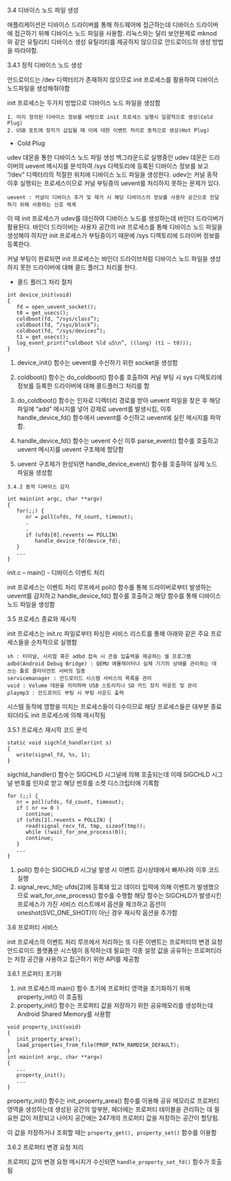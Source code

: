 3.4 디바이스 노드 파일 생성

애플리케이션은 디바이스 드라이버를 통해 하드웨어에 접근하는데 디바이스 드라이버에 접근하기 위해 디바이스 노드 파일을 사용함. 리눅스와는 달리 보안문제로 mknod 와 같은 유틸리티 디바이스 생성 유틸리티를 제공하지 않으므로 안드로이드의 생성 방법을 따라야함.

3.4.1 정적 디바이스 노드 생성

안드로이드는 /dev 디렉터리가 존재하지 않으므로 init 프로세스를 활용하여 디바이스 노드파일을 생성해줘야함

init 프로세스는 두가지 방법으로 디바이스 노드 파일을 생성함
```
1. 미리 정의된 디바이스 정보를 바탕으로 init 프로세스 실행시 일괄적으로 생성(Cold Plug)
2. USB 포트에 장치가 삽입될 때 이에 대한 이벤트 처리로 동적으로 생성(Hot Plug)
```

* Cold Plug

udev 데몬을 통한 디바이스 노드 파일 생성
백그라운드로 실행중인 udev 데몬은 드라이버의 uevent 메시지를 분석하여 /sys 디렉토리에 등록된 디바이스 정보를 보고 “/dev” 디렉터리의 적절한 위치에 디바이스 노드 파일을 생성한다. udev는 커널 동작 이후 실행되는 프로세스이므로 커널 부팅중의 uevent를 처리하지 못하는 문제가 있다.
```
uevent : 커널이 디바이스 추가 및 제거 시 해당 디바이스의 정보를 사용자 공간으로 전달하기 위해 사용하는 신호 체계
```


이 때 init 프로세스가 udev를 대신하여 디바이스 노드를 생성하는데 바인더 드라이버가 활용된다. 바인더 드라이버는 사용자 공간의 init 프로세스를 통해 디바이스 노드 파일을 생성해야 하지만 init 프로세스가 부팅중이기 때문에 /sys 디렉토리에 드라이버 정보를 등록한다.

커널 부팅이 완료되면 init 프로세스는 바인더 드라이브처럼 디바이스 노드 파일을 생성하지 못한 드라이버에 대해 콜드 플러그 처리를 한다.

* 콜드 플러그 처리 절차

```
int device_init(void)
{
   fd = open_uevent_socket();
   t0 = get_usecs();
   coldboot(fd, “/sys/class”);
   coldboot(fd, “/sys/block”);
   coldboot(fd, “/sys/devices”);
   t1 = get_usecs();
   log_event_print(“coldboot %ld uS\n”, ((long) (t1 – t0)));
}
```

1. device_init() 함수는 uevent를 수신하기 위한 socket을 생성함

2. coldboot() 함수는 do_coldboot() 함수를 호출하여 커널 부팅 시 sys 디렉토리에 정보를 등록한 드라이버에 대해 콜드플러그 처리를 함

3. do_coldboot() 함수는 인자로 디렉터리 경로를 받아 uevent 파일을 찾은 후 해당 파일에 “add” 메시지를 넣어 강제로 uevent를 발생시킴, 이후 handle_device_fd() 함수에서 uevent를 수신하고 uevent에 실린 메시지를 파악함.

4. handle_device_fd() 함수는 uevent 수신 이후 parse_event() 함수를 호출하고 uevent 메시지를 uevent 구조체에 할당함

5. uevent 구조체가 완성되면 handle_device_event() 함수를 호출하여 실제 노드 파일을 생성함

```
3.4.2 동적 디바이스 감지

int main(int argc, char **argv)
{
   for(;;) {
      nr = poll(ufds, fd_count, timeout);
      .
      .
      if (ufds[0].revents == POLLIN)
         handle_device_fd(device_fd);
   }
   ...
} 
```
init.c – main() - 디바이스 이벤트 처리

init 프로세스는 이벤트 처리 루프에서 poll() 함수를 통해 드라이버로부터 발생하는 uevent를 감지하고 handle_device_fd() 함수를 호출하고 해당 함수를 통해 디바이스 노드 파일을 생성함

3.5 프로세스 종료와 재시작

init 프로세스는 init.rc 파일로부터 파싱한 서비스 리스트를 통해 아래와 같은 주요 프로세스들을 순차적으로 실행함
```
sh : 터미널, 시리얼 혹은 adbd 접속 시 콘솔 입출력을 제공하는 셀 프로그램
adbd(Android Debug Bridge) : QEMU 에뮬레이터나 실제 기기의 상태를 관리하는 데 쓰는 툴로 클라이언트 서버의 일종
servicemanager : 안드로이드 시스템 서비스의 목록을 관리
void : Volume 데몬을 의미하며 USB 스토리지나 SD 카드 장치 마운트 및 관리
playmp3 : 안드로이드 부팅 시 부팅 사운드 출력
```
시스템 동작에 영향을 미치는 프로세스들이 다수이므로 해당 프로세스들은 대부분 종료되더라도 init 프로세스에 의해 재시작됨

3.5.1 프로세스 재시작 코드 분석
```
static void sigchld_handler(int s)
{
   write(signal_fd, %s, 1);
}
```
sigchld_handler() 함수는 SIGCHLD 시그널에 의해 호출되는데 이때 SIGCHLD 시그널 번호를 인자로 받고 해당 번호를 소켓 디스크립터에 기록함
```
for (;;) {
   nr = poll(ufds, fd_count, timeout);
   if ( nr <= 0 )
      continue;
   if (ufds[2].revents = POLLIN) {
      read(signal_recv_fd, tmp, sizeof(tmp));
      while (!wait_for_one_process(0));
      continue;
   }
   ...
}
```

1. poll() 함수는 SIGCHLD 시그널 발생 시 이벤트 감시상태에서 빠져나와 이후 코드 실행
2. signal_revc_fd는 ufds[2]에 등록돼 있고 데이터 입력에 의해 이벤트가 발생했으므로 wait_for_one_process() 함수를 수행함
해당 함수는 SIGCHLD가 발생시킨 프로세스가 가진 서비스 리스트에서 옵션을 체크하고 옵션이 oneshot(SVC_ONE_SHOT)이 아닌 경우 재시작 옵션을 추가함


3.6 프로퍼티 서비스


init 프로세스의 이벤트 처리 루프에서 처리하는 또 다른 이벤트는 프로퍼티의 변경 요청
안드로이드 플랫폼은 시스템이 동작하는데 필요한 각종 설정 값을 공유하는 프로퍼티라는 저장 공간을 사용하고 접근하기 위한 API를 제공함


3.6.1 프로퍼티 초기화

1. init 프로세스의 main() 함수 초기에 프로퍼티 영역을 초기화하기 위해 property_init() 이 호출됨
2. property_init() 함수는 프로퍼티 값을 저장하기 위한 공유메모리를 생성하는데 Android Shared Memory를 사용함

```
void property_init(void)
{
   init_property_area();
   load_properties_from_file(PROP_PATH_RAMDISK_DEFAULT);
}
int main(int argc, char **argv)
{
   ...
   property_init();
   ...
}
```
property_init() 함수는 init_property_area() 함수를 이용해 공유 메모리로 프로퍼티 영역을 생성하는데 생성된 공간의 앞부분, 헤더에는 프로퍼티 테이블을 관리하는 데 필요한 값이 저장되고 나머지 공간에는 247개의 프로퍼티 값을 저장하는 공간이 할당됨.

이 값을 저장하거나 조회할 때는 `property_get(), property_set()` 함수를 이용함

3.6.2 프로퍼티 변경 요청 처리

프로퍼티 값의 변경 요청 메시지가 수신되면 `handle_property_set_fd()` 함수가 호출됨
